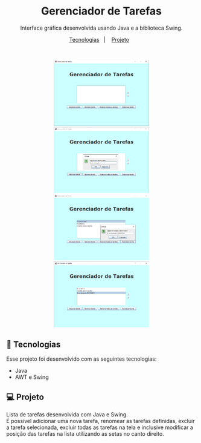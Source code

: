<h1 align="center"> Gerenciador de Tarefas </h1>

<p align="center">
Interface gráfica desenvolvida usando Java e a biblioteca Swing.
</p>

<p align="center">
  <a href="#-tecnologias">Tecnologias</a>&nbsp;&nbsp;&nbsp;|&nbsp;&nbsp;&nbsp;
  <a href="#-projeto">Projeto</a>&nbsp;&nbsp;&nbsp;
</p>

<br>

<p align="center">
  <img alt="menu" src="assets/menu.png" width="50%">
  <img alt="tarefa" src="assets/tarefa.png" width="50%">
  <img alt="calculadora" src="assets/renomear.png" width="50%">
  <img alt="calculadora" src="assets/outrasfuncoes.png" width="50%">
</p>

## 🚀 Tecnologias

Esse projeto foi desenvolvido com as seguintes tecnologias:

- Java
- AWT e Swing

## 💻 Projeto

Lista de tarefas desenvolvida com Java e Swing. <br>
É possível adicionar uma nova tarefa, renomear as tarefas definidas, excluir a tarefa selecionada, excluir todas as tarefas na tela e inclusive modificar a posição das tarefas na lista utilizando as setas no canto direito.
